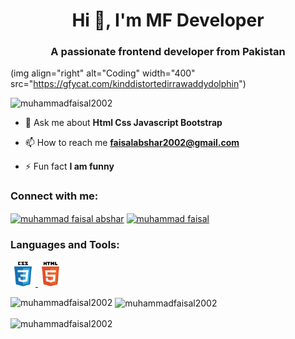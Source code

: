 


<h1 align="center">Hi 👋, I'm MF Developer</h1>
<h3 align="center">A passionate frontend developer from Pakistan</h3>

(img align="right" alt="Coding" width="400" src="https://gfycat.com/kinddistortedirrawaddydolphin")
<p align="left"> <img src="https://komarev.com/ghpvc/?username=muhammadfaisal2002&label=Profile%20views&color=0e75b6&style=flat" alt="muhammadfaisal2002" /> </p>

- 💬 Ask me about **Html Css Javascript Bootstrap**

- 📫 How to reach me **faisalabshar2002@gmail.com**

- ⚡ Fun fact **I am funny**

<h3 align="left">Connect with me:</h3>
<p align="left">
<a href="https://fb.com/muhammad faisal abshar" target="blank"><img align="center" src="https://raw.githubusercontent.com/rahuldkjain/github-profile-readme-generator/master/src/images/icons/Social/facebook.svg" alt="muhammad faisal abshar" height="30" width="40" /></a>
<a href="https://instagram.com/muhammad faisal" target="blank"><img align="center" src="https://raw.githubusercontent.com/rahuldkjain/github-profile-readme-generator/master/src/images/icons/Social/instagram.svg" alt="muhammad faisal" height="30" width="40" /></a>
</p>

<h3 align="left">Languages and Tools:</h3>
<p align="left"> <a href="https://www.w3schools.com/css/" target="_blank" rel="noreferrer"> <img src="https://raw.githubusercontent.com/devicons/devicon/master/icons/css3/css3-original-wordmark.svg" alt="css3" width="40" height="40"/> </a> <a href="https://www.w3.org/html/" target="_blank" rel="noreferrer"> <img src="https://raw.githubusercontent.com/devicons/devicon/master/icons/html5/html5-original-wordmark.svg" alt="html5" width="40" height="40"/> </a> </p>

<p><img align="left" src="https://github-readme-stats.vercel.app/api/top-langs?username=muhammadfaisal2002&show_icons=true&locale=en&layout=compact" alt="muhammadfaisal2002" /></p>

<p>&nbsp;<img align="center" src="https://github-readme-stats.vercel.app/api?username=muhammadfaisal2002&show_icons=true&locale=en" alt="muhammadfaisal2002" /></p>

<p><img align="center" src="https://github-readme-streak-stats.herokuapp.com/?user=muhammadfaisal2002&" alt="muhammadfaisal2002" /></p>
